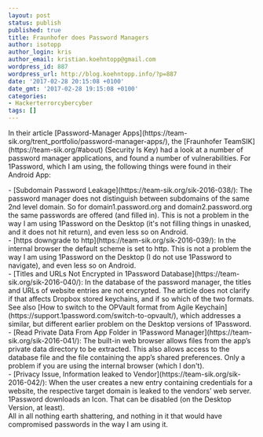 ```yaml
---
layout: post
status: publish
published: true
title: Fraunhofer does Password Managers
author: isotopp
author_login: kris
author_email: kristian.koehntopp@gmail.com
wordpress_id: 887
wordpress_url: http://blog.koehntopp.info/?p=887
date: '2017-02-28 20:15:08 +0100'
date_gmt: '2017-02-28 19:15:08 +0100'
categories:
- Hackerterrorcybercyber
tags: []
---
```

<p>In their article [Password-Manager Apps](https://team-sik.org/trent_portfolio/password-manager-apps/), the [Fraunhofer TeamSIK](https://team-sik.org/#about) (Security Is Key) had a look at a number of password manager applications, and found a number of vulnerabilities. For 1Password, which I am using, the following things were found in their Android App:<!--more--></p>
<p>- [Subdomain Password Leakage](https://team-sik.org/sik-2016-038/): The password manager does not distinguish between subdomains of the same 2nd level domain. So for domain1.password.org and domain2.password.org the same passwords are offered (and filled in). This is not a problem in the way I am using 1Password on the Desktop (it's not filling things in unasked, and it does not hit return), and even less so on Android.<br />
- [https downgrade to http](https://team-sik.org/sik-2016-039/): In the internal browser the default scheme is set to http. This is not a problem the way I am using 1Password on the Desktop (I do not use 1Password to navigate), and even less so on Android.<br />
- [Titles and URLs Not Encrypted in 1Password Database](https://team-sik.org/sik-2016-040/):&nbsp;In the database of the password manager, the titles and URLs of website entries are not encrypted. The article does not clarify if that affects Dropbox stored keychains, and if so which of the two formats. See also [How to switch to the OPVault format from Agile Keychain](https://support.1password.com/switch-to-opvault/), which addresses a similar, but different earlier problem on the Desktop versions of 1Password.<br />
- [Read Private Data From App Folder in 1Password Manager](https://team-sik.org/sik-2016-041/): The built-in web browser allows files from the app’s private data directory to be extracted. This also allows access to the database file and the file containing the app’s shared preferences. Only a problem if you are using the internal browser (which I don't).<br />
- [Privacy Issue, Information leaked to Vendor](https://team-sik.org/sik-2016-042/):&nbsp;When the user creates a new entry containing credentials for a website, the respective target domain is leaked to the vendors’ web server. 1Password downloads an Icon. That can be disabled (on the Desktop Version, at least).<br />
 All in all nothing earth shattering, and nothing in it that would have compromised passwords in the way I am using it.</p>
